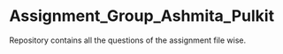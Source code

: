 # Assignment_Group_Ashmita_Pulkit
Repository contains all the questions of the assignment file wise.

